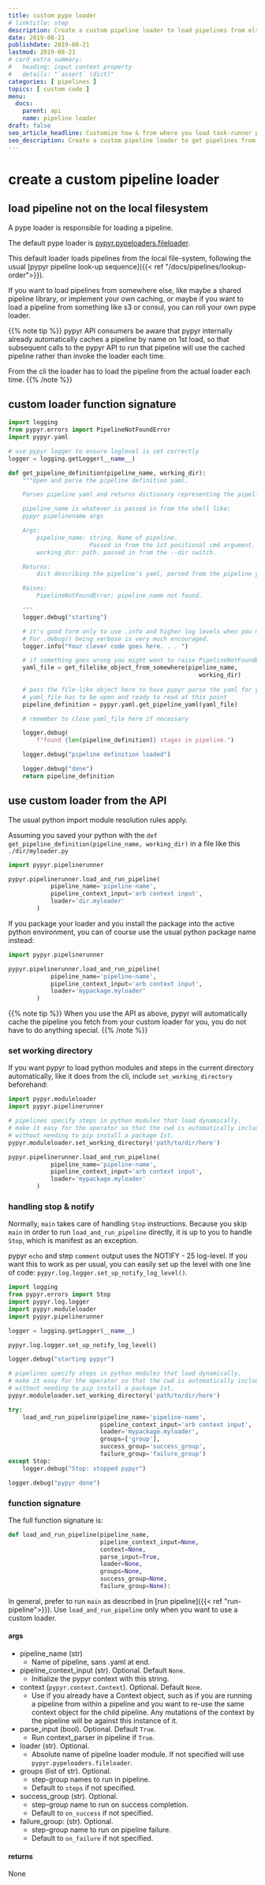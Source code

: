 ```yaml
---
title: custom pype loader
# linktitle: step
description: Create a custom pipeline loader to load pipelines from elsewhere.
date: 2019-08-21
publishdate: 2019-08-21
lastmod: 2019-08-21
# card_extra_summary:
#   heading: input context property
#   details: "`assert` (dict)"
categories: [ pipelines ]
topics: [ custom code ]
menu:
  docs:
    parent: api
    name: pipeline loader
draft: false
seo_article_headline: Customize how & from where you load task-runner pipelines.
seo_description: Create a custom pipeline loader to get pipelines from s3, consul or your own pipeline storage system.
---
```

# create a custom pipeline loader
## load pipeline not on the local filesystem
A pype loader is responsible for loading a pipeline.

The default pype loader is [pypyr.pypeloaders.fileloader](https://github.com/pypyr/pypyr/blob/master/pypyr/pypeloaders/fileloader.py).

This default loader loads pipelines from the local file-system, following the
usual [pypyr pipeline look-up sequence]({{< ref "/docs/pipelines/lookup-order">}}).

If you want to load pipelines from somewhere else, like maybe a shared pipeline
library, or implement your own caching, or maybe if you want to load a pipeline 
from something like s3 or consul, you can roll your own pype loader.

{{% note tip %}}
pypyr API consumers be aware that pypyr internally already automatically caches 
a pipeline by name on 1st load, so that subsequent calls to the pypyr API to 
run that pipeline will use the cached pipeline rather than invoke the loader 
each time.

From the cli the loader has to load the pipeline from the actual loader each
time.
{{% /note %}}

## custom loader function signature
```python
import logging
from pypyr.errors import PipelineNotFoundError
import pypyr.yaml

# use pypyr logger to ensure loglevel is set correctly
logger = logging.getLogger(__name__)

def get_pipeline_definition(pipeline_name, working_dir):
    """Open and parse the pipeline definition yaml.

    Parses pipeline yaml and returns dictionary representing the pipeline.

    pipeline_name is whatever is passed in from the shell like:
    pypyr pipelinename args

    Args:
        pipeline_name: string. Name of pipeline.
                       Passed in from the 1st positional cmd argument.
        working_dir: path. passed in from the --dir switch.

    Returns:
        dict describing the pipeline's yaml, parsed from the pipeline yaml.

    Raises:
        PipelineNotFoundError: pipeline_name not found.

    """
    logger.debug("starting")

    # it's good form only to use .info and higher log levels when you must.
    # For .debug() being verbose is very much encouraged.
    logger.info("Your clever code goes here. . . ")

    # if something goes wrong you might want to raise PipelineNotFoundError
    yaml_file = get_filelike_object_from_somewhere(pipeline_name, 
                                                      working_dir)
    
    # pass the file-like object here to have pypyr parse the yaml for you
    # yaml_file has to be open and ready to read at this point
    pipeline_definition = pypyr.yaml.get_pipeline_yaml(yaml_file)

    # remember to close yaml_file here if necessary

    logger.debug(
        f"found {len(pipeline_definition)} stages in pipeline.")

    logger.debug("pipeline definition loaded")

    logger.debug("done")
    return pipeline_definition
```

## use custom loader from the API
The usual python import module resolution rules apply.

Assuming you saved your python with the 
`def get_pipeline_definition(pipeline_name, working_dir)` in a file like this 
`./dir/myloader.py`

```python
import pypyr.pipelinerunner

pypyr.pipelinerunner.load_and_run_pipeline(
            pipeline_name='pipeline-name',
            pipeline_context_input='arb context input',
            loader='dir.myloader'
        )
```

If you package your loader and you install the package into the active python 
environment, you can of course use the usual python package name instead:

```python
import pypyr.pipelinerunner

pypyr.pipelinerunner.load_and_run_pipeline(
            pipeline_name='pipeline-name',
            pipeline_context_input='arb context input',
            loader='mypackage.myloader'
        )
```

{{% note tip %}}
When you use the API as above, pypyr will automatically cache the pipeline
you fetch from your custom loader for you, you do not have to do anything 
special.
{{% /note %}}

### set working directory
If you want pypyr to load python modules and steps in the current directory
automatically, like it does from the cli, include `set_working_directory` 
beforehand:

```python
import pypyr.moduleloader
import pypyr.pipelinerunner

# pipelines specify steps in python modules that load dynamically.
# make it easy for the operator so that the cwd is automatically included
# without needing to pip install a package 1st.
pypyr.moduleloader.set_working_directory('path/to/dir/here')

pypyr.pipelinerunner.load_and_run_pipeline(
            pipeline_name='pipeline-name',
            pipeline_context_input='arb context input',
            loader='mypackage.myloader'
        )

```

### handling stop & notify
Normally, `main` takes care of handling `Stop` instructions. Because you skip
`main` in order to run `load_and_run_pipeline` directly, it is up to you to 
handle `Stop`, which is manifest as an exception.

pypyr `echo` and step `comment` output uses the NOTIFY - 25 log-level. If you 
want this to work as per usual, you can easily set up the level with one line
of code: `pypyr.log.logger.set_up_notify_log_level()`. 

```python
import logging
from pypyr.errors import Stop
import pypyr.log.logger
import pypyr.moduleloader
import pypyr.pipelinerunner

logger = logging.getLogger(__name__)

pypyr.log.logger.set_up_notify_log_level()

logger.debug("starting pypyr")

# pipelines specify steps in python modules that load dynamically.
# make it easy for the operator so that the cwd is automatically included
# without needing to pip install a package 1st.
pypyr.moduleloader.set_working_directory('path/to/dir/here')

try:
    load_and_run_pipeline(pipeline_name='pipeline-name',
                          pipeline_context_input='arb context input',
                          loader='mypackage.myloader',
                          groups=['group'],
                          success_group='success_group',
                          failure_group='failure_group')
except Stop:
    logger.debug("Stop: stopped pypyr")

logger.debug("pypyr done")
```

### function signature
The full function signature is:
```python
def load_and_run_pipeline(pipeline_name,
                          pipeline_context_input=None,
                          context=None,
                          parse_input=True,
                          loader=None,
                          groups=None,
                          success_group=None,
                          failure_group=None):
```

In general, prefer to run `main` as described in [run pipeline]({{< ref "run-pipeline">}}).
Use `load_and_run_pipeline` only when you want to use a custom loader.

#### args
- pipeline_name (str)
    - Name of pipeline, sans .yaml at end.
- pipeline_context_input (str). Optional. Default `None`.
    - Initialize the pypyr context with this string.
- context (`pypyr.context.Context`). Optional. Default `None`. 
    - Use if you already have a Context object, such as if you are running a 
      pipeline from within a pipeline and you want to re-use the same context
      object for the child pipeline. Any mutations of the context by the 
      pipeline will be against this instance of it.
- parse_input (bool). Optional. Default `True`.
    - Run context_parser in pipeline if `True`.
- loader (str). Optional.
    - Absolute name of pipeline loader module. If not specified will use 
      `pypyr.pypeloaders.fileloader`.
- groups (list of str). Optional.
    - step-group names to run in pipeline.
    - Default to `steps` if not specified.
- success_group (str). Optional.
    - step-group name to run on success completion.
    - Default to `on_success` if not specified.
- failure_group: (str). Optional.
    - step-group name to run on pipeline failure.
    - Default to `on_failure` if not specified.

#### returns
None